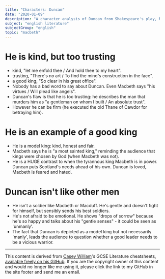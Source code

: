 ```yaml
---
title: "Characters: Duncan"
date: "2020-01-09"
description: "A character analysis of Duncan from Shakespeare's play, Macbeth."
subject: "english literature"
subjectGroup: "english"
topic: "macbeth"
---
```


# He is kind, but too trusting

- kind, "let me enfold thee / And hold thee to my heart".
- trusting, "There's no art / To find the mind's construction in the face".
- a good king, "So clear in his great office".
- Nobody has a bad word to say about Duncan. Even Macbeth says "his virtues / Will plead like angels".
- Duncan's flaw is that he is too trusting: he describes the man that murders him as "a gentleman on whom I built / An absolute trust".
- However he can be firm (he executed the old Thane of Cawdor for betraying him).

# He is an example of a good king

- He is a model king: kind, honest and fair.
- Macbeth says he is "a most sainted king," reminding the audience that kings were chosen by God (when Macbeth was not).
- He is a HUGE contrast to when the tyrannous king Macbeth is in power. Duncan puts Scotland's needs ahead of his own. Duncan is loved, Macbeth is feared and hated.

# Duncan isn't like other men

- He isn't a soldier like Macbeth or Macduff. He's gentle and doesn't fight for himself, but sensibly sends his best soldiers.
- He's not afraid to be emotional. He shows "drops of sorrow" because he's so happy and talks about his "gentle senses" - it could be seen as 'unmanly'.
- The fact that Duncan is depicted as a model king but not necessarily 'manly', leads the audience to question whether a good leader needs to be a vicious warrior.

---

This content is derived from [Casey William](https://github.com/shnupta)'s GCSE Literature cheatsheets, [available freely on his GitHub](https://github.com/shnupta/EnglishGCSE2017). If you are the copyright owner of this content and would no longer like me using it, please click the link to my GitHub in the site footer and send me an email.
